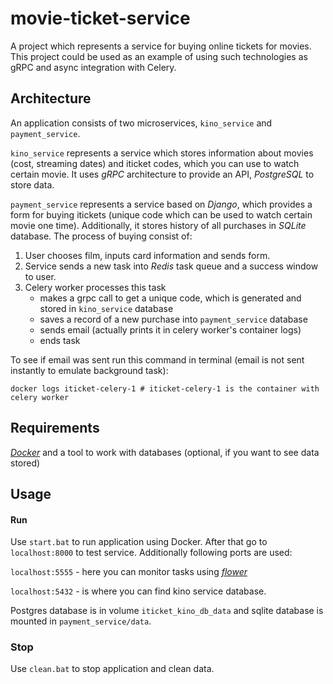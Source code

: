 # movie-ticket-service
A project which represents a service for buying online tickets for movies. This project could be used as an example of using such technologies as gRPC and async integration with Celery.

## Architecture
An application consists of two microservices, ```kino_service``` and ```payment_service```.

```kino_service``` represents a service which stores information about movies (cost, streaming dates)
and iticket codes, which you can use to watch certain movie. It uses _gRPC_ architecture to provide an API,
_PostgreSQL_ to store data.

```payment_service``` represents a service based on _Django_, which provides a form for buying itickets (unique code which can be used to
watch certain movie one time). Additionally, it stores history of all purchases in _SQLite_
database. The process of buying consist of:

1. User chooses film, inputs card information and sends form.
2. Service sends a new task into _Redis_ task queue and a success window to user. 
3. Celery worker processes this task 
   - makes a grpc call to get a unique code, which is generated and stored in ```kino_service``` database
   - saves a record of a new purchase into ```payment_service``` database
   - sends email (actually prints it in celery worker's container logs)
   - ends task

To see if email was sent run this command in terminal (email is not sent instantly to emulate background task):

```shell
docker logs iticket-celery-1 # iticket-celery-1 is the container with celery worker
```

## Requirements
_[Docker](https://docs.docker.com/get-docker/)_ and a tool to work with databases (optional, if you want to see data stored)

## Usage

#### Run
Use ```start.bat``` to run application using Docker. After that go to ```localhost:8000``` to test service.
Additionally following ports are used:

```localhost:5555``` - here you can monitor tasks using _[flower](https://pypi.org/project/flower/)_

```localhost:5432``` - is where you can find kino service database.

Postgres database is in volume ```iticket_kino_db_data``` and sqlite database
is mounted in ```payment_service/data```.

### Stop

Use ```clean.bat``` to stop application and clean data.